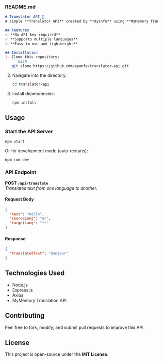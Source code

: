 
### **README.md**
```md
# Translator API 🚀
A simple **Translator API** created by **Ayanfe** using **MyMemory Translation API**.

## Features
✅ **No API key required**  
✅ **Supports multiple languages**  
✅ **Easy to use and lightweight**

## Installation
1. Clone this repository:
   ```bash
   git clone https://github.com/ayanfe/translator-api.git
   ```
2. Navigate into the directory:
   ```bash
   cd translator-api
   ```
3. Install dependencies:
   ```bash
   npm install
   ```

## Usage
### **Start the API Server**
```bash
npm start
```
Or for development mode (auto-restarts):
```bash
npm run dev
```

### **API Endpoint**
**POST `/api/translate`**  
_Translates text from one language to another._

#### **Request Body**
```json
{
  "text": "Hello",
  "sourceLang": "en",
  "targetLang": "fr"
}
```

#### **Response**
```json
{
  "translatedText": "Bonjour"
}
```

## Technologies Used
- Node.js
- Express.js
- Axios
- MyMemory Translation API

## Contributing
Feel free to fork, modify, and submit pull requests to improve this API.

## License
This project is open-source under the **MIT License**.

